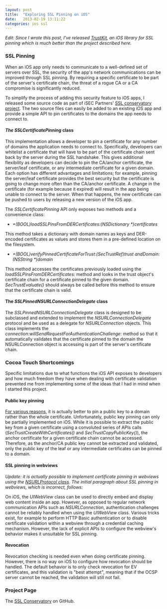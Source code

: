 ```yaml
---
layout: post
title:  "Exploring SSL Pinning on iOS"
date:   2013-02-19 13:11:22
categories: ios ssl
---
```


_Edit: Since I wrote this post, I've released [TrustKit](https://github.com/datatheorem/TrustKit), an iOS library for SSL pinning which is much better than the project described here._

### SSL Pinning


When an iOS app only needs to communicate to a well-defined set of servers over SSL, the security of the app's network communications can be improved through SSL pinning. By requiring a specific certificate to be part of the server's certificate chain, the threat of a rogue CA or a CA compromise is significantly reduced.

To simplify the process of adding this security feature to iOS apps, I released some source code as part of iSEC Partners' [SSL conservatory project][sslcons-gh]. The two source files can easily be added to an existing iOS app and provide a simple API to pin certificates to the domains the app needs to connect to.


#### _The SSLCertificatePinning_ class

This implementation allows a developer to pin a certificate for any number of domains the application needs to connect to. Specifically, developers can whitelist a certificate that will have to be part of the certificate chain sent back by the server during the SSL handshake. This gives additional flexibility as developers can decide to pin the CA/anchor certificate, the server/leaf certificate, or any intermediate certificate for a given domain. Each option has different advantages and limitations; for example, pinning the server/leaf certificate provides the best security but the certificate is going to change more often than the CA/anchor certificate. A change in the certificate (for example because it expired) will result in the app being unable to connect to the server. When that happens, the new certificate can be pushed to users by releasing a new version of the iOS app.

The _SSLCertificatePinning_ API only exposes two methods and a convenience class:

* _+(BOOL)loadSSLPinsFromDERCertificates:(NSDictionary \*)certificates_

This method takes a dictionary with domain names as keys and DER-encoded certificates as values and stores them in a pre-defined location on the filesystem.

* _+(BOOL)verifyPinnedCertificateForTrust:(SecTrustRef)trust andDomain:(NSString \*)domain_

This method accesses the certificates previously loaded using the _loadSSLPinsFromDERCertificates:_ method and looks in the trust object's certificate chain for a certificate pinned to the given domain.
_SecTrustEvaluate()_ should always be called before this method to ensure that the certificate chain is valid.


#### The _SSLPinnedNSURLConnectionDelegate_ class

The _SSLPinnedNSURLConnectionDelegate_ class is designed to be subclassed and extended to implement the _NSURLConnectionDelegate_ protocol and be used as a delegate for _NSURLConnection_ objects. This class implements the _connection:willSendRequestForAuthenticationChallenge:_ method so that it automatically validates that the certificate pinned to the domain the NSURLConnection object is accessing is part of the server's certificate chain.


### Cocoa Touch Shortcomings


Specific limitations due to what functions the iOS API exposes to developers and how much freedom they have when dealing with certificate validation prevented me from implementing some of the ideas that I had in mind when I started this project.


#### Public key pinning

[For various reasons][key-pinning], it is actually better to pin a public key to a domain rather than the whole certificate. Unfortunately, public key pinning can only be partially implemented on iOS. While it is possible to extract the public key from a given certificate using a convoluted series of APIs calls (_SecTrustCreateWithCertificates()_ and _SecTrustCopyPublicKey()_), the anchor certificate for a given certificate chain cannot be accessed. Therefore, as the anchor/CA public key cannot be extracted and validated, only the public key of the leaf or any intermediate certificates can be pinned to a domain.


#### SSL pinning in webviews

_Update: it is actually possible to implement certificate pinning in webviews using the [NSURLProtocol class][nsurlprotocol-poc]. The initial paragraph about SSL pinning in webviews, which is incorrect, follows:_

On iOS, the _UIWebView_ class can be used to directly embed and display web content inside an app. However, as opposed to regular network communication APIs such as _NSURLConnection_, authentication challenges cannot be reliably handled when using the _UIWebView_ class. Various tricks exist, for example to perform HTTP Basic authentication or to disable certificate validation within a webview through a credential caching mechanism. However, the lack of explicit APIs to configure the webview's behavior makes it unsuitable for SSL pinning.


#### Revocation

Revocation checking is needed even when doing certificate pinning. However, there is no way on iOS to configure how revocation should be handled. The default behavior is to only check revocation for EV certificates, and this validation is "best attempt", meaning that if the OCSP server cannot be reached, the validation will still not fail.


### Project Page


The [SSL Conservatory][sslcons-gh] on GitHub.


[original-post]: https://www.isecpartners.com/news-events/news/2013/february/ssl-pinning-on-ios.aspx
[sslcons-gh]: https://github.com/iSECPartners/ssl-conservatory/tree/master/ios
[nsurlprotocol-poc]: https://developer.apple.com/library/ios/samplecode/CustomHTTPProtocol/Introduction/Intro.html
[key-pinning]: https://www.imperialviolet.org/2011/05/04/pinning.html
